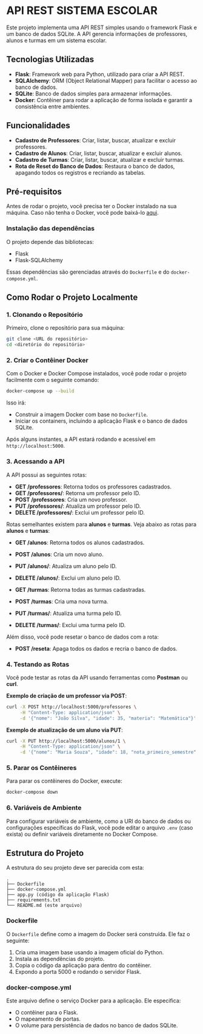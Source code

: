 # API REST SISTEMA ESCOLAR

Este projeto implementa uma API REST simples usando o framework Flask e um banco de dados SQLite. A API gerencia informações de professores, alunos e turmas em um sistema escolar.

## Tecnologias Utilizadas

- **Flask**: Framework web para Python, utilizado para criar a API REST.
- **SQLAlchemy**: ORM (Object Relational Mapper) para facilitar o acesso ao banco de dados.
- **SQLite**: Banco de dados simples para armazenar informações.
- **Docker**: Contêiner para rodar a aplicação de forma isolada e garantir a consistência entre ambientes.

## Funcionalidades

- **Cadastro de Professores**: Criar, listar, buscar, atualizar e excluir professores.
- **Cadastro de Alunos**: Criar, listar, buscar, atualizar e excluir alunos.
- **Cadastro de Turmas**: Criar, listar, buscar, atualizar e excluir turmas.
- **Rota de Reset do Banco de Dados**: Restaura o banco de dados, apagando todos os registros e recriando as tabelas.

## Pré-requisitos

Antes de rodar o projeto, você precisa ter o Docker instalado na sua máquina. Caso não tenha o Docker, você pode baixá-lo [aqui](https://www.docker.com/get-started).

### Instalação das dependências

O projeto depende das bibliotecas:

- Flask
- Flask-SQLAlchemy

Essas dependências são gerenciadas através do `Dockerfile` e do `docker-compose.yml`.

## Como Rodar o Projeto Localmente

### 1. Clonando o Repositório

Primeiro, clone o repositório para sua máquina:

```bash
git clone <URL do repositório>
cd <diretório do repositório>
```

### 2. Criar o Contêiner Docker

Com o Docker e Docker Compose instalados, você pode rodar o projeto facilmente com o seguinte comando:

```bash
docker-compose up --build
```

Isso irá:

- Construir a imagem Docker com base no `Dockerfile`.
- Iniciar os containers, incluindo a aplicação Flask e o banco de dados SQLite.

Após alguns instantes, a API estará rodando e acessível em `http://localhost:5000`.

### 3. Acessando a API

A API possui as seguintes rotas:

- **GET /professores**: Retorna todos os professores cadastrados.
- **GET /professores/<id>**: Retorna um professor pelo ID.
- **POST /professores**: Cria um novo professor.
- **PUT /professores/<id>**: Atualiza um professor pelo ID.
- **DELETE /professores/<id>**: Exclui um professor pelo ID.

Rotas semelhantes existem para **alunos** e **turmas**. Veja abaixo as rotas para **alunos** e **turmas**:

- **GET /alunos**: Retorna todos os alunos cadastrados.
- **POST /alunos**: Cria um novo aluno.
- **PUT /alunos/<id>**: Atualiza um aluno pelo ID.
- **DELETE /alunos/<id>**: Exclui um aluno pelo ID.
  
- **GET /turmas**: Retorna todas as turmas cadastradas.
- **POST /turmas**: Cria uma nova turma.
- **PUT /turmas/<id>**: Atualiza uma turma pelo ID.
- **DELETE /turmas/<id>**: Exclui uma turma pelo ID.

Além disso, você pode resetar o banco de dados com a rota:

- **POST /reseta**: Apaga todos os dados e recria o banco de dados.

### 4. Testando as Rotas

Você pode testar as rotas da API usando ferramentas como **Postman** ou **curl**.

**Exemplo de criação de um professor via POST**:

```bash
curl -X POST http://localhost:5000/professores \
     -H "Content-Type: application/json" \
     -d '{"nome": "João Silva", "idade": 35, "materia": "Matemática"}'
```

**Exemplo de atualização de um aluno via PUT**:

```bash
curl -X PUT http://localhost:5000/alunos/1 \
     -H "Content-Type: application/json" \
     -d '{"nome": "Maria Souza", "idade": 18, "nota_primeiro_semestre": 8.5}'
```

### 5. Parar os Contêineres

Para parar os contêineres do Docker, execute:

```bash
docker-compose down
```

### 6. Variáveis de Ambiente

Para configurar variáveis de ambiente, como a URI do banco de dados ou configurações específicas do Flask, você pode editar o arquivo `.env` (caso exista) ou definir variáveis diretamente no Docker Compose.

## Estrutura do Projeto

A estrutura do seu projeto deve ser parecida com esta:

```
.
├── Dockerfile
├── docker-compose.yml
├── app.py (código da aplicação Flask)
├── requirements.txt
└── README.md (este arquivo)
```

### Dockerfile

O `Dockerfile` define como a imagem do Docker será construída. Ele faz o seguinte:

1. Cria uma imagem base usando a imagem oficial do Python.
2. Instala as dependências do projeto.
3. Copia o código da aplicação para dentro do contêiner.
4. Expondo a porta 5000 e rodando o servidor Flask.

### docker-compose.yml

Este arquivo define o serviço Docker para a aplicação. Ele especifica:

- O contêiner para o Flask.
- O mapeamento de portas.
- O volume para persistência de dados no banco de dados SQLite.

